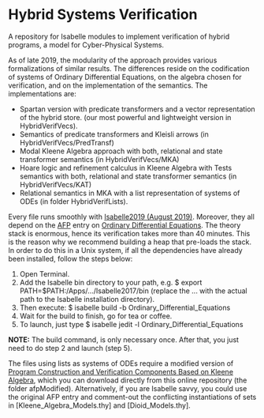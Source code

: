 # Hybrid Systems Verification
A repository for Isabelle modules to implement verification of hybrid programs, a model for Cyber-Physical Systems.

As of late 2019, the modularity of the approach provides various formalizations of similar results. The differences reside on the codification of systems of Ordinary Differential Equations, on the algebra chosen for verification, and on the implementation of the semantics. The implementations are:
* Spartan version with predicate transformers and a vector representation of the hybrid store. (our most powerful and lightweight version in HybridVerifVecs).
* Semantics of predicate transformers and Kleisli arrows (in HybridVerifVecs/PredTransf)
* Modal Kleene Algebra approach with both, relational and state transformer semantics (in HybridVerifVecs/MKA)
* Hoare logic and refinement calculus in Kleene Algebra with Tests semantics with both, relational and state transformer semantics (in HybridVerifVecs/KAT)
* Relational semantics in MKA with a list representation of systems of ODEs (in folder HybridVerifLists).

Every file runs smoothly with [Isabelle2019 (August 2019)](https://isabelle.in.tum.de/). Moreover, they all depend on the [AFP](https://www.isa-afp.org/) entry on [Ordinary Differential Equations](https://www.isa-afp.org/entries/Ordinary_Differential_Equations.html). The theory stack is enormous, hence its verification takes more than 40 minutes. This is the reason why we recommend building a heap that pre-loads the stack. In order to do this in a Unix system, if all the dependencies have already been installed, follow the steps below:
1. Open Terminal.
2. Add the Isabelle bin directory to your path, e.g. $ export PATH=$PATH:/Apps/.../Isabelle2017/bin (replace the ... with the actual path to the Isabelle installation directory).
3. Then execute: $ isabelle build -b Ordinary_Differential_Equations
4. Wait for the build to finish, go for tea or coffee. 
5. To launch, just type $ isabelle jedit -l Ordinary_Differential_Equations

**NOTE:** The build command, is only necessary once. After that, you just need to do step 2 and launch (step 5).

The files using lists as systems of ODEs require a modified version of [Program Construction and Verification Components Based on Kleene Algebra](https://www.isa-afp.org/entries/Algebraic_VCs.html), which you can download directly from this online repository (the folder afpModified). Alternatively, if you are Isabelle savvy, you could use the original AFP entry and comment-out the conflicting instantiations of sets in [Kleene_Algebra_Models.thy] and [Dioid_Models.thy].
